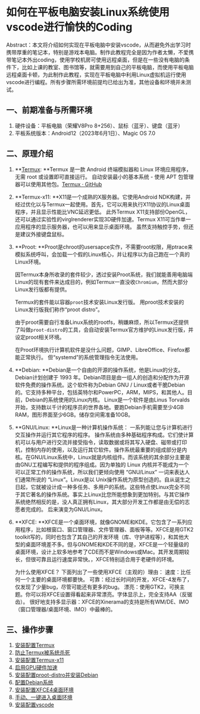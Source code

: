 # 如何在平板电脑安装Linux系统使用vscode进行愉快的Coding

Abstract：本文将介绍如何实现在平板电脑中安装vscode，从而避免外出学习时携带厚重的笔记本，特别是游戏本电脑。制作此教程完全是因为作者太懒，不爱携带笔记本外出coding，使用学校机房可使用远程桌面，但是在一些没有电脑的条件下，比如上课的教室、图书馆等，就需要用到自己的平板电脑，而使用平板电脑远程桌面卡顿，为此制作此教程，实现在平板电脑中利用Linux虚拟机运行使用vscode进行编程。所有步骤所需环境前提均已给出为准，其他设备和环境并未测试。

## 一、前期准备与所需环境

1. 硬件设备：平板电脑（荣耀V8Pro 8+256）、鼠标（蓝牙）、键盘（蓝牙）
2. 平板系统版本：Android12（2023年6月1日）、Magic OS 7.0

## 二、原理介绍

1. **[Termux](https://termux.dev/): **Termux 是一款 Android 终端模拟器和 Linux 环境应用程序，无需 root 或设置即可直接运行。 自动安装最小的基本系统 - 使用 APT 包管理器可以使用其他包。[Termux · GitHub](https://github.com/termux)

2. **Termux-x11: **X11是一个成熟的X服务器。它使用Android NDK构建，并经过优化以与Termux一起使用。首先，它可以用来执行X11协议的Linux桌面程序，并且显示性能比VNC延迟更低。 此外Termux X11支持部份OpenGL，还可以通过实验性的virglrenderer实现3D硬件加速。Termux X11可当作单一应用程序的显示服务器，也可以用来显示桌面环境。 虽然支持触控手势，但还是建议外接键盘鼠标。

3. **Proot: **Proot是chroot的usersapce实作，不需要root权限，用ptrace来模拟系统呼叫，会加载一个假的Linux核心，并让程序以为自己跑在一个真的Linux环境。

   因Termux本身所收录的套件较少，透过安装Proot系统，我们就能善用电脑端Linux的现有套件来达成目的，例如Termux一直没收`Chromium`，然而大部分Linux发行版都有提供。

   Termux的套件能以容器`proot`技术安装Linux发行版。 用proot技术安装的Linux发行版我们称作“proot distro”。

   由于proot需要自行准备Linux系统的rootfs，稍嫌麻烦，所以Termux还提供了叫做`proot-distro`的工具，会自动安装Termux官方维护的Linux发行版，并设定proot相关环境。

   在Proot环境执行计算机软件是没什么问题，GIMP、LibreOffice、Firefox都能正常执行。 但“systemd”的系统管理指令无法使用。


4. **Debian: **Debian是一个自由的开源的操作系统，他是Linux的分支。Debian计划创建于 1993 年。Debian项目是由一组人的创造和分配作为开源软件免费的操作系统。这个软件称为Debian GNU / Linux或者干脆Debian的。它支持多种平台，包括英特尔和PowerPC，ARM，MIPS，和其他人。目前，Debian的系统使用的Linux内核。 Linux是一个软件是由Linus Torvalds开始，支持数以千计的程序员的世界各地。要跑Debian手机需要至少4GB RAM，图形界面至少6GB。储存空间需准备10GB。

5. **GNU/Linux: **Linux是一种计算机操作系统： 一系列能让您与计算机进行交互操作并运行其它程序的程序。 操作系统由多种基础程序构成。它们使计算机可以与用户进行交流并接受指令，读取数据或将其写入硬盘、磁带或打印机，控制内存的使用，以及运行其它软件。操作系统最重要的组成部分是内核。在GNU/Linux系统中，Linux就是内核组件。而该系统的其余部分主要是由GNU工程编写和提供的程序组成。因为单独的 Linux 内核并不能成为一个可以正常工作的操作系统，所以我们更倾向使用 “GNU/Linux” 一词来表达人们通常所说的 “Linux”。Linux是以 Unix操作系统为原型创造的。自从诞生之日起，它就被设计成一种多任务、多用户的系统。这些特点使Linux完全不同于其它著名的操作系统。事实上Linux比您所能想象到更加特别。与其它操作系统绝然相反的是，没人真正拥有Linux，其大部分开发工作都是由无偿的志愿者完成的。 后来演变为GNU/Linux。

6. **XFCE: **XFCE是一个桌面环境，就像GNOME和KDE。它包含了一系列应用程序，比如根窗口、窗口管理器、文件管理器、面板等等。XFCE是用GTK2 toolkit写的，同时也包含了其自己的开发环境（库、守护进程等），和其他大型的桌面环境差不多。但与GNOME和KDE不同的是，XFCE是一个轻量级的桌面环境，设计上软多地参考了CDE而不是Windows或Mac。其开发周期较长，但很可靠且运行速度非常快。，XFCE特别适合用于老硬件的环境。

   为什么使用XFCE？
   下面列出了一些使用XFCE（主观的）理由：
   速度：比任何一个主要的桌面环境都要快。
   可靠：经过长时间的开发，XFCE-4发布了，仅发现了少量bug，尽管可能还有更多的bug。
   漂亮：使用GTK2，可换主题。你可以将XFCE设置得看起来非常漂亮。字体显示上，完全支持AA（反锯齿）。
   很好地支持多显示器：XFCE的Xinerama的支持是所有WM/DE、IMO（窗口管理器/桌面环境、IMO）中最棒的。

## 三、操作步骤

1. [安装配置Termux](1_Termux.md)
2. [防止Termux被系统杀死](2_Phantom_Processes_Killing.md)
3. [安装配置Termux-x11](3_Termux-x11.md)
4. [启用GPU硬件加速](4_GPU_virglrenderer.md)
5. [安装配置proot-distro并安装Debian](5_proot-distro.md)
6. [配置Debian系统](6_Configure_Debian.md)
7. [安装配置XFCE4桌面环境](7_XFCE4.md)
8. [手动、一键进入桌面环境](8_Enter_Desktop.md)
10. [安装配置vscode](9_vscode.md)